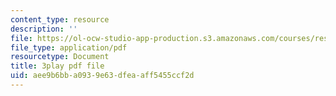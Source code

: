 ```yaml
---
content_type: resource
description: ''
file: https://ol-ocw-studio-app-production.s3.amazonaws.com/courses/res-6-012-introduction-to-probability-spring-2018/aee9b6bba0939e63dfeaaff5455ccf2d_jXf5Sz7V87I.pdf
file_type: application/pdf
resourcetype: Document
title: 3play pdf file
uid: aee9b6bb-a093-9e63-dfea-aff5455ccf2d
---
```


